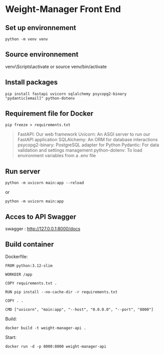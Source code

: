 
# Weight-Manager Front End

## Set up environnement
```
python -m venv venv
```

## Source environnement
venv\Scripts\activate    or    source venv/bin/activate

## Install packages
```
pip install fastapi uvicorn sqlalchemy psycopg2-binary "pydantic[email]" python-dotenv
```

## Requirement file for Docker
```
pip freeze > requirements.txt
```

>FastAPI: Our web framework
>Uvicorn: An ASGI server to run our FastAPI application
>SQLAlchemy: An ORM for database interactions
>psycopg2-binary: PostgreSQL adapter for Python
>Pydantic: For data validation and settings management
>python-dotenv: To load environment variables from a .env file

## Run server
```
python -m uvicorn main:app --reload
```

or

```
python -m uvicorn main:app
```

## Acces to API Swagger
swagger : http://127.0.0.1:8000/docs


## Build container

Dockerfile:
```Docker
FROM python:3.12-slim

WORKDIR /app

COPY requirements.txt .

RUN pip install --no-cache-dir -r requirements.txt

COPY . .

CMD ["uvicorn", "main:app", "--host", "0.0.0.0", "--port", "8000"]
```

Build:
```
docker build -t weight-manager-api .
```

Start:
```
docker run -d -p 8000:8000 weight-manager-api
```

